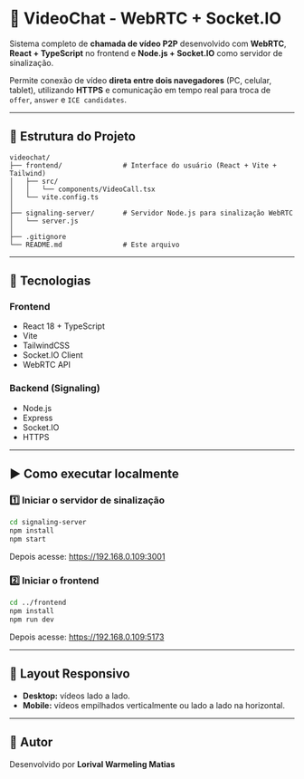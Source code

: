 # 🎥 VideoChat - WebRTC + Socket.IO

Sistema completo de **chamada de vídeo P2P** desenvolvido com **WebRTC**, **React + TypeScript** no frontend e **Node.js + Socket.IO** como servidor de sinalização.

Permite conexão de vídeo **direta entre dois navegadores** (PC, celular, tablet), utilizando **HTTPS** e comunicação em tempo real para troca de `offer`, `answer` e `ICE candidates`.

---

## 🧩 Estrutura do Projeto

```
videochat/
├── frontend/               # Interface do usuário (React + Vite + Tailwind)
│   ├── src/
│   │   └── components/VideoCall.tsx
│   └── vite.config.ts
│
├── signaling-server/       # Servidor Node.js para sinalização WebRTC
│   └── server.js
│
├── .gitignore
└── README.md               # Este arquivo
```

---

## 🚀 Tecnologias

### Frontend

- React 18 + TypeScript
- Vite
- TailwindCSS
- Socket.IO Client
- WebRTC API

### Backend (Signaling)

- Node.js
- Express
- Socket.IO
- HTTPS

---

## ▶️ Como executar localmente

### 1️⃣ Iniciar o servidor de sinalização

```bash
cd signaling-server
npm install
npm start
```

Depois acesse: https://192.168.0.109:3001

### 2️⃣ Iniciar o frontend

```bash
cd ../frontend
npm install
npm run dev
```

Depois acesse: https://192.168.0.109:5173

---

## 📱 Layout Responsivo

- **Desktop:** vídeos lado a lado.
- **Mobile:** vídeos empilhados verticalmente ou lado a lado na horizontal.

---

## 🧠 Autor

Desenvolvido por **Lorival Warmeling Matias**
